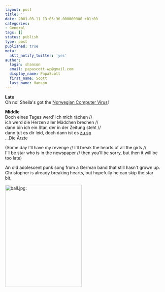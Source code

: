 ```yaml
---
layout: post
title: ''
date: 2001-03-11 13:03:30.000000000 +01:00
categories:
- General
tags: []
status: publish
type: post
published: true
meta:
  aktt_notify_twitter: 'yes'
author:
  login: shanson
  email: papascott-wp@gmail.com
  display_name: PapaScott
  first_name: Scott
  last_name: Hanson
---
```

<p><b>Late</b><br />
Oh no! Sheila's got the <a href="http://sheila.inessential.com/2001/03/10">Norwegian Computer Virus</a>!</p>
<p><b>Middle</b><br />
Doch eines Tages werd' ich mich rächen //<br />
ich werd die Herzen aller Mädchen brechen //<br />
dann bin ich ein Star, der in der Zeitung steht //<br />
dann tut es dir leid, doch dann ist es <a href="http://mode.exit.mytoday.de/jb-3/loadz/lirixall/a/arzte_z.htm">zu sp</a><br />
...Die Ärzte</p>
<p>(Some day I'll have my revenge // I'll break the hearts of all the girls //<br />
I'll be star who is in the newspaper // then you'll be sorry, but then it will be too late)</p>
<p>An old adolescent punk song from a German band that still hasn't grown up. Christopher is already breaking hearts, but hopefully he can skip the star bit.</p>
<p><img src="https://res.cloudinary.com/papascott/image/upload/wordpress/wp-content/uploads/2001/03/ball.jpg" height="332" width="249" border="0" alt="ball.jpg: " /></p>
